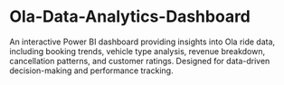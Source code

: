 # Ola-Data-Analytics-Dashboard
An interactive Power BI dashboard providing insights into Ola ride data, including booking trends, vehicle type analysis, revenue breakdown, cancellation patterns, and customer ratings. Designed for data-driven decision-making and performance tracking.
